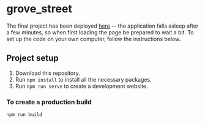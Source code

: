 # grove_street
The final project has been deployed [here](https://grove-street-cemetery-tour.herokuapp.com/) -- the application falls asleep after a few minutes, so when first loading the page be prepared to wait a bit. To set up the code on your own computer, follow the instructions below.  

## Project setup
1. Download this repository. 
2. Run `npm install` to install all the necessary packages.
3. Run `npm run serve` to create a development website.

### To create a production build
```
npm run build
```
